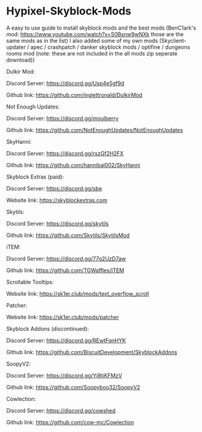 # Hypixel-Skyblock-Mods

A easy to use guide to install skyblock mods and the best mods (BenC1ark's mod: https://www.youtube.com/watch?v=S0Bsnw9wNXk those are the same mods as in the list)
I also added some of my own mods (Skyclient-updater / apec / crashpatch / danker skyblock mods / optifine / dungeons rooms mod (note: these are not included in the all mods zip seperate download))

Dulkir Mod:

Discord Server:
https://discord.gg/Usp4e5gf9d

Github link:
https://github.com/inglettronald/DulkirMod



Not Enough Updates:

Discord Server:
https://discord.gg/moulberry

Github link:
https://github.com/NotEnoughUpdates/NotEnoughUpdates


SkyHanni:

Discord Server:
https://discord.gg/rszGf2H2FX

Github link:
https://github.com/hannibal002/SkyHanni


Skyblock Extras (paid):

Discord Server:
https://discord.gg/sbe

Website link:
https://skyblockextras.com


Skytils:

Discord Server:
https://discord.gg/skytils

Github link:
https://github.com/Skytils/SkytilsMod


iTEM:

Discord Server:
https://discord.gg/77g2UzD7aw

Github link:
https://github.com/TGWaffles/iTEM


Scrollable Tooltips:

Website link:
https://sk1er.club/mods/text_overflow_scroll


Patcher:

Website link:
https://sk1er.club/mods/patcher


Skyblock Addons (discontinued):

Discord Server:
https://discord.gg/REwtFqnHYK

Github link:
https://github.com/BiscuitDevelopment/SkyblockAddons


SoopyV2:

Discord Server:
https://discord.gg/Yj8tjKFMzV

Github link:
https://github.com/Soopyboo32/SoopyV2


Cowlection:

Discord Server:
https://discord.gg/cowshed

Github link:
https://github.com/cow-mc/Cowlection
